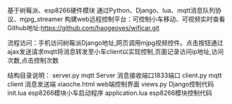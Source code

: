 基于树莓派、esp8266硬件模块
通过Python、Django、lua、mqtt消息队列协议、mjpg_streamer
构建web远程控制平台：可控制小车移动、可视频实时查看
Github地址:https://github.com/haogeoyes/wificar.git

流程访问：手机访问树莓派Django地址,网页调用mjpg视频控件。点击按钮通过ajax发送请求mqtt将消息转发至小车client以实现控制,页面记录访问ip地址,访问次数,点击控制次数

结构目录说明：
server.py	mqtt Server 消息接收端口1833端口
client.py	mqtt client 消息发送端
xiaoche.html	web端控制界面
views.py	Django控制代码
init.lua	esp8266模块小车启动程序
application.lua	esp8266模块控制代码


